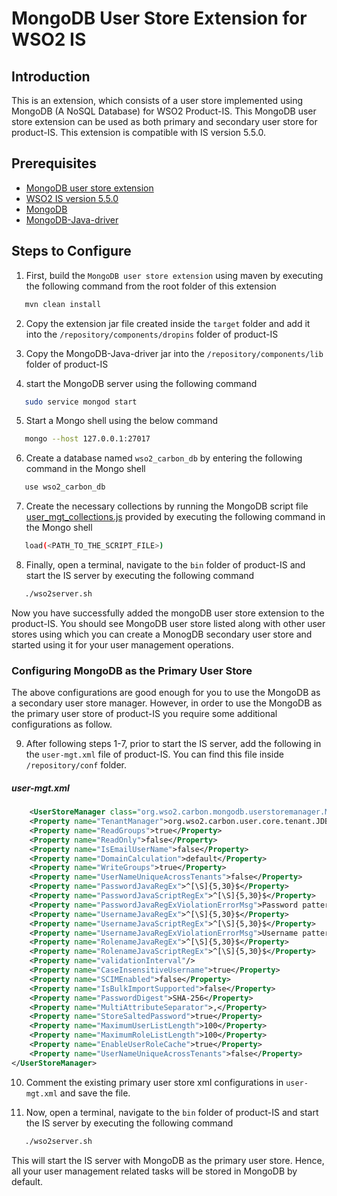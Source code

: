 # MongoDB User Store Extension for WSO2 IS

## Introduction
This is an extension, which consists of a user store implemented using MongoDB (A NoSQL Database) for WSO2 Product-IS. This MongoDB user store extension can be used as both primary and secondary user store for product-IS. This extension is compatible with IS version 5.5.0. 

## Prerequisites
- [MongoDB user store extension](https://github.com/pranavan15/mongodb-user-store-wso2-is/archive/master.zip)
- [WSO2 IS version 5.5.0](https://wso2.com/identity-and-access-management/install)
- [MongoDB](https://www.mongodb.com/download-center?jmp=nav#community)
- [MongoDB-Java-driver](https://oss.sonatype.org/content/repositories/releases/org/mongodb/mongo-java-driver/3.7.0/mongo-java-driver-3.7.0.jar)

## Steps to Configure
1. First, build the `MongoDB user store extension` using maven by executing the following command from the root folder of this extension
```bash
   mvn clean install    
```

2. Copy the extension jar file created inside the `target` folder and add it into the `/repository/components/dropins` folder of product-IS 

3. Copy the MongoDB-Java-driver jar into the `/repository/components/lib` folder of product-IS

4. start the MongoDB server using the following command
```bash
   sudo service mongod start  
```

5. Start a Mongo shell using the below command
```bash
   mongo --host 127.0.0.1:27017
```

6. Create a database named `wso2_carbon_db` by entering the following command in the Mongo shell
```bash
   use wso2_carbon_db
```

7. Create the necessary collections by running the MongoDB script file [user_mgt_collections.js](/dbscripts/user_mgt_collections.js) provided by executing the following command in the Mongo shell
```bash
   load(<PATH_TO_THE_SCRIPT_FILE>)
```

8. Finally, open a terminal, navigate to the `bin` folder of product-IS and start the IS server by executing the following command
```bash
   ./wso2server.sh
```

Now you have successfully added the mongoDB user store extension to the product-IS. You should see MongoDB user store listed along with other user stores using which you can create a MonogDB secondary user store and started using it for your user management operations. 


### Configuring MongoDB as the Primary User Store

The above configurations are good enough for you to use the MongoDB as a secondary user store manager. However, in order to use the MongoDB as the primary user store of product-IS you require some additional configurations as follow. 

9. After following steps 1-7, prior to start the IS server, add the following in the `user-mgt.xml` file of product-IS. You can find this file inside `/repository/conf` folder. 

##### user-mgt.xml
```xml
    <UserStoreManager class="org.wso2.carbon.mongodb.userstoremanager.MongoDBUserStoreManager">
    <Property name="TenantManager">org.wso2.carbon.user.core.tenant.JDBCTenantManager</Property>
    <Property name="ReadGroups">true</Property>
    <Property name="ReadOnly">false</Property>
    <Property name="IsEmailUserName">false</Property>
    <Property name="DomainCalculation">default</Property>
    <Property name="WriteGroups">true</Property>
    <Property name="UserNameUniqueAcrossTenants">false</Property>
    <Property name="PasswordJavaRegEx">^[\S]{5,30}$</Property>
    <Property name="PasswordJavaScriptRegEx">^[\S]{5,30}$</Property>
    <Property name="PasswordJavaRegExViolationErrorMsg">Password pattern policy violated.</Property>
    <Property name="UsernameJavaRegEx">^[\S]{5,30}$</Property>
    <Property name="UsernameJavaScriptRegEx">^[\S]{5,30}$</Property>
    <Property name="UsernameJavaRegExViolationErrorMsg">Username pattern policy violated.</Property>
    <Property name="RolenameJavaRegEx">^[\S]{5,30}$</Property>
    <Property name="RolenameJavaScriptRegEx">^[\S]{5,30}$</Property>
    <Property name="validationInterval"/>
    <Property name="CaseInsensitiveUsername">true</Property>
    <Property name="SCIMEnabled">false</Property>
    <Property name="IsBulkImportSupported">false</Property>
    <Property name="PasswordDigest">SHA-256</Property>
    <Property name="MultiAttributeSeparator">,</Property>
    <Property name="StoreSaltedPassword">true</Property>
    <Property name="MaximumUserListLength">100</Property>
    <Property name="MaximumRoleListLength">100</Property>
    <Property name="EnableUserRoleCache">true</Property>
    <Property name="UserNameUniqueAcrossTenants">false</Property>            
</UserStoreManager>

```

10. Comment the existing primary user store xml configurations in `user-mgt.xml` and save the file.

11. Now, open a terminal, navigate to the `bin` folder of product-IS and start the IS server by executing the following command
```bash
   ./wso2server.sh
```

This will start the IS server with MongoDB as the primary user store. Hence, all your user management related tasks will be stored in MongoDB by default.
